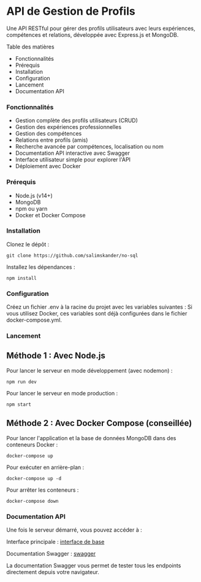 # API de Gestion de Profils
Une API RESTful pour gérer des profils utilisateurs avec leurs expériences, compétences et relations, développée avec Express.js et MongoDB.

Table des matières

- Fonctionnalités
- Prérequis
- Installation
- Configuration
- Lancement
- Documentation API

### Fonctionnalités

- Gestion complète des profils utilisateurs (CRUD)
- Gestion des expériences professionnelles
- Gestion des compétences
- Relations entre profils (amis)
- Recherche avancée par compétences, localisation ou nom
- Documentation API interactive avec Swagger
- Interface utilisateur simple pour explorer l'API
- Déploiement avec Docker

### Prérequis

- Node.js (v14+)
- MongoDB
- npm ou yarn
- Docker et Docker Compose

### Installation

Clonez le dépôt :

```
git clone https://github.com/salimskander/no-sql
```
Installez les dépendances :
```
npm install
```

### Configuration

Créez un fichier .env à la racine du projet avec les variables suivantes :
Si vous utilisez Docker, ces variables sont déjà configurées dans le fichier docker-compose.yml.

### Lancement
Méthode 1 : Avec Node.js
----
Pour lancer le serveur en mode développement (avec nodemon) :
```
npm run dev
```
Pour lancer le serveur en mode production :
```
npm start
```

Méthode 2 : Avec Docker Compose (conseillée)
----
Pour lancer l'application et la base de données MongoDB dans des conteneurs Docker :
```
docker-compose up
```
Pour exécuter en arrière-plan :
```
docker-compose up -d
```
Pour arrêter les conteneurs :
```
docker-compose down
```

### Documentation API

Une fois le serveur démarré, vous pouvez accéder à :

Interface principale : [interface de base](http://localhost:3000)

Documentation Swagger : [swagger](http://localhost:3000/api-docs)

La documentation Swagger vous permet de tester tous les endpoints directement depuis votre navigateur.
